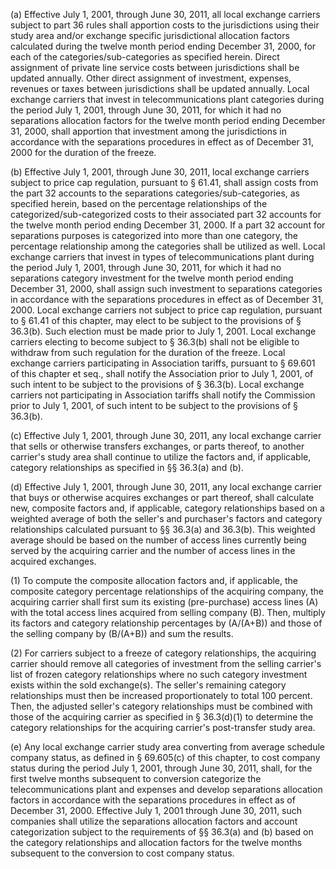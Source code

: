 (a) Effective July 1, 2001, through June 30, 2011, all local exchange carriers subject to part 36 rules shall apportion costs to the jurisdictions using their study area and/or exchange specific jurisdictional allocation factors calculated during the twelve month period ending December 31, 2000, for each of the categories/sub-categories as specified herein. Direct assignment of private line service costs between jurisdictions shall be updated annually. Other direct assignment of investment, expenses, revenues or taxes between jurisdictions shall be updated annually. Local exchange carriers that invest in telecommunications plant categories during the period July 1, 2001, through June 30, 2011, for which it had no separations allocation factors for the twelve month period ending December 31, 2000, shall apportion that investment among the jurisdictions in accordance with the separations procedures in effect as of December 31, 2000 for the duration of the freeze.

(b) Effective July 1, 2001, through June 30, 2011, local exchange carriers subject to price cap regulation, pursuant to § 61.41, shall assign costs from the part 32 accounts to the separations categories/sub-categories, as specified herein, based on the percentage relationships of the categorized/sub-categorized costs to their associated part 32 accounts for the twelve month period ending December 31, 2000. If a part 32 account for separations purposes is categorized into more than one category, the percentage relationship among the categories shall be utilized as well. Local exchange carriers that invest in types of telecommunications plant during the period July 1, 2001, through June 30, 2011, for which it had no separations category investment for the twelve month period ending December 31, 2000, shall assign such investment to separations categories in accordance with the separations procedures in effect as of December 31, 2000. Local exchange carriers not subject to price cap regulation, pursuant to § 61.41 of this chapter, may elect to be subject to the provisions of § 36.3(b). Such election must be made prior to July 1, 2001. Local exchange carriers electing to become subject to § 36.3(b) shall not be eligible to withdraw from such regulation for the duration of the freeze. Local exchange carriers participating in Association tariffs, pursuant to § 69.601 of this chapter et seq., shall notify the Association prior to July 1, 2001, of such intent to be subject to the provisions of § 36.3(b). Local exchange carriers not participating in Association tariffs shall notify the Commission prior to July 1, 2001, of such intent to be subject to the provisions of § 36.3(b).

(c) Effective July 1, 2001, through June 30, 2011, any local exchange carrier that sells or otherwise transfers exchanges, or parts thereof, to another carrier's study area shall continue to utilize the factors and, if applicable, category relationships as specified in §§ 36.3(a) and (b).

(d) Effective July 1, 2001, through June 30, 2011, any local exchange carrier that buys or otherwise acquires exchanges or part thereof, shall calculate new, composite factors and, if applicable, category relationships based on a weighted average of both the seller's and purchaser's factors and category relationships calculated pursuant to §§ 36.3(a) and 36.3(b). This weighted average should be based on the number of access lines currently being served by the acquiring carrier and the number of access lines in the acquired exchanges.

(1) To compute the composite allocation factors and, if applicable, the composite category percentage relationships of the acquiring company, the acquiring carrier shall first sum its existing (pre-purchase) access lines (A) with the total access lines acquired from selling company (B). Then, multiply its factors and category relationship percentages by (A/(A+B)) and those of the selling company by (B/(A+B)) and sum the results.

(2) For carriers subject to a freeze of category relationships, the acquiring carrier should remove all categories of investment from the selling carrier's list of frozen category relationships where no such category investment exists within the sold exchange(s). The seller's remaining category relationships must then be increased proportionately to total 100 percent. Then, the adjusted seller's category relationships must be combined with those of the acquiring carrier as specified in § 36.3(d)(1) to determine the category relationships for the acquiring carrier's post-transfer study area.

(e) Any local exchange carrier study area converting from average schedule company status, as defined in § 69.605(c) of this chapter, to cost company status during the period July 1, 2001, through June 30, 2011, shall, for the first twelve months subsequent to conversion categorize the telecommunications plant and expenses and develop separations allocation factors in accordance with the separations procedures in effect as of December 31, 2000. Effective July 1, 2001 through June 30, 2011, such companies shall utilize the separations allocation factors and account categorization subject to the requirements of §§ 36.3(a) and (b) based on the category relationships and allocation factors for the twelve months subsequent to the conversion to cost company status.

